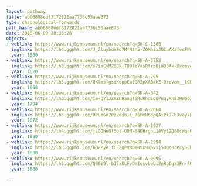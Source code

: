 ```yaml
---
layout: pathway
title: ab06868edf3172821aa7736c53aae873
type: chronological-forwards
path_hash: ab06868edf3172821aa7736c53aae873
date: 2018-06-09 20:35:26
objects:
- weblink: https://www.rijksmuseum.nl/en/search?q=SK-C-1365
  imglink: https://lh4.ggpht.com/J_2luybdYEc7MfNtn5-Z0MhixJNCuAKzfvcFWdk8r0OTmR94llu0eMMYdvlMubhOdYThw_NWaIo_c5qmGsKLgH9D4w=s200
  year: 1560
- weblink: https://www.rijksmuseum.nl/en/search?q=SK-A-3758
  imglink: https://lh3.ggpht.com/s7iaEyMZ6Bk_TO9leYasRfrp6jW83Ak-XxomvoyeCM_xLV5e0gKm9E6hcZ2vLDE3zN0ji78Ep4kMq_0R5IroBigvG6k=s200
  year: 1620
- weblink: https://www.rijksmuseum.nl/en/search?q=SK-A-795
  imglink: https://lh5.ggpht.com/8XlmsfgsiKoppCaZQR2pXABxhZ-9roVom__lOErHpYuJb3pkF9WhuCJMz2pGz2WVi39Ib1s3Ut8Wg_kheALSziGHlMGb=s200
  year: 1668
- weblink: https://www.rijksmuseum.nl/en/search?q=SK-A-642
  imglink: https://lh3.ggpht.com/Ie-QY1JZKZhHSogfiRuRhdzQuPuqyKn83HW662zmL8HZlTFN9EkDIB1pv6uazO7AqCIxR3iS1bVJm87nKPCJ3C6vVwdl=s200
  year: 1794
- weblink: https://www.rijksmuseum.nl/en/search?q=SK-A-2664
  imglink: https://lh3.ggpht.com/DPUzGn7PzZmsb1i_R6PmU63pQAiPi2-h3vay7PlUXtzPQpEFmoLVXWd3n6FMujU6VdHJwqSLQpTJW6jmNmllBoR5C8k=s200
  year: 1872
- weblink: https://www.rijksmuseum.nl/en/search?q=SK-A-2927
  imglink: https://lh4.ggpht.com/jLGONeGl5ol-O0M-84DHrgnL14Vy12O8OcWqa0VGmQWUJ20aHfUQz8wu6OgVjJ5sOUvb57sJIAoSRpq4tIJ7Sdf0Fcw=s200
  year: 1880
- weblink: https://www.rijksmuseum.nl/en/search?q=SK-A-2994
  imglink: https://lh3.ggpht.com/6DZPye_fCLZgPV8DIN9x9I6Vsj5DQh0rPcyGuhESKwwA7OSpEToW_3-qH2ag7qRBJPG_Mu1O1v12CEeTxeWooHAz4uc=s200
  year: 1880
- weblink: https://www.rijksmuseum.nl/en/search?q=SK-A-2995
  imglink: https://lh5.ggpht.com/Q06i9l-bJ7xKLFvDm1qsvbeUi2nRgCga3Fn-F0K7Q4HxoWHSL6RjvOhJ_i-x3qJ8WWE8Z1y8yGM-1Xm2uoWIF5W17Q=s200
  year: 1880

---
```

